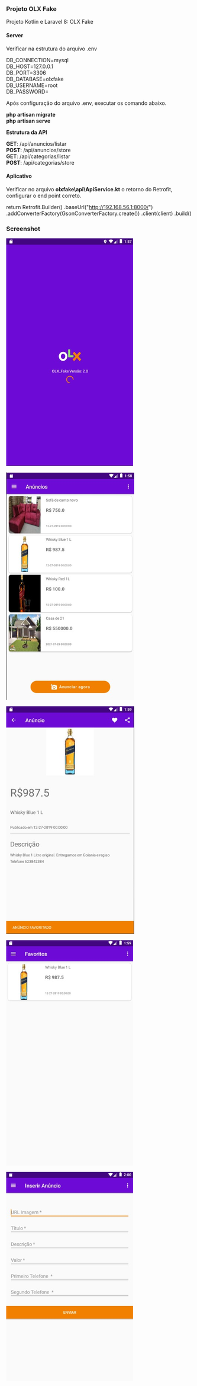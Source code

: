 ### Projeto OLX Fake

Projeto Kotlin e Laravel 8: OLX Fake 


#### Server 

Verificar na estrutura do arquivo .env 

DB_CONNECTION=mysql <br>
DB_HOST=127.0.0.1 <br>
DB_PORT=3306 <br>
DB_DATABASE=olxfake <br>
DB_USERNAME=root <br>
DB_PASSWORD= <br>

Após configuração do arquivo .env, executar os comando abaixo.

<b>php artisan migrate</b><br>
<b>php artisan serve</b>

<b>Estrutura da API</b>

<b>GET</b>: /api/anuncios/listar <br>
<b>POST</b>: /api/anuncios/store <br>
<b>GET</b>: /api/categorias/listar <br>
<b>POST</b>: /api/categorias/store <br>

#### Aplicativo

Verificar no arquivo <b>olxfake\api\ApiService.kt</b> o retorno do Retrofit, configurar o end point correto.

return Retrofit.Builder()
            .baseUrl("http://192.168.56.1:8000/")
            .addConverterFactory(GsonConverterFactory.create())
            .client(client)
            .build()
            
 ### Screenshot
 
 ![''](to_readme/img1.jpg)
 
 ![](to_readme/img2.jpg)
 
 ![](to_readme/img3.jpg)
 
 ![](to_readme/img4.jpg)
 
 ![](to_readme/img5.jpg)
